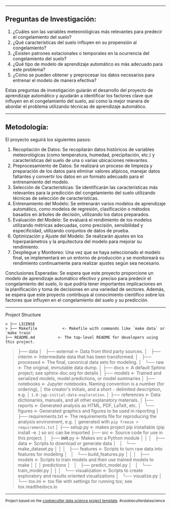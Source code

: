 




------

Preguntas de Investigación:
-----------
1. ¿Cuáles son las variables meteorológicas más relevantes para predecir el congelamiento del suelo?
2. ¿Qué características del suelo influyen en su propensión al congelamiento?
3. ¿Existen patrones estacionales o temporales en la ocurrencia del congelamiento del suelo?
4. ¿Qué tipo de modelo de aprendizaje automático es más adecuado para este problema?
5. ¿Cómo se pueden obtener y preprocesar los datos necesarios para entrenar el modelo de manera efectiva?

Estas preguntas de investigación guiarán el desarrollo del proyecto de aprendizaje automático y ayudarán a identificar los factores clave que influyen en el congelamiento del suelo, así como la mejor manera de abordar el problema utilizando técnicas de aprendizaje automático.

------------
Metodología:
-----------

El proyecto seguirá los siguientes pasos:
1. Recopilación de Datos: Se recopilarán datos históricos de variables meteorológicas (como temperatura, humedad, precipitación, etc.) y características del suelo de una o varias ubicaciones relevantes.
2. Preprocesamiento de Datos: Se realizará un proceso de limpieza y preparación de los datos para eliminar valores atípicos, manejar datos faltantes y convertir los datos en un formato adecuado para el entrenamiento del modelo.
3. Selección de Características: Se identificarán las características más relevantes para la predicción del congelamiento del suelo utilizando técnicas de selección de características.
4. Entrenamiento del Modelo: Se entrenarán varios modelos de aprendizaje automático, como modelos de regresión, clasificación o métodos basados en árboles de decisión, utilizando los datos preparados.
5. Evaluación del Modelo: Se evaluará el rendimiento de los modelos utilizando métricas adecuadas, como precisión, sensibilidad y especificidad, utilizando conjuntos de datos de prueba.
6. Optimización y Ajuste del Modelo: Se realizarán ajustes en los hiperparámetros y la arquitectura del modelo para mejorar su rendimiento.
7. Despliegue y Monitoreo: Una vez que se haya seleccionado el modelo final, se implementará en un entorno de producción y se monitoreará su rendimiento continuamente para realizar ajustes según sea necesario.
   
Conclusiones Esperadas:
Se espera que este proyecto proporcione un modelo de aprendizaje automático efectivo y preciso para predecir el congelamiento del suelo, lo que podría tener importantes implicaciones en la planificación y toma de decisiones en una variedad de sectores. Además, se espera que este proyecto contribuya al conocimiento científico sobre los factores que influyen en el congelamiento del suelo y su predicción.


------------
Project Structure

    > ├── LICENSE
    > ├── Makefile           <- Makefile with commands like `make data` or `make train` 
    ├── README.md          <- The top-level README for developers using this project.
> ├── data
> │   ├── external       <- Data from third party sources.
> │   ├── interim        <- Intermediate data that has been transformed.
> │   ├── processed      <- The final, canonical data sets for modeling.
> │   └── raw            <- The original, immutable data dump.
>│
>├── docs               <- A default Sphinx project; see sphinx-doc.org for details
>│
>├── models             <- Trained and serialized models, model predictions, or model summaries
>│
>├── notebooks          <- Jupyter notebooks. Naming convention is a number (for ordering),
>│                         the creator's initials, and a short `-` delimited description, e.g.
>│                         `1.0-jqp-initial-data-exploration`.
>│
>├── references         <- Data dictionaries, manuals, and all other explanatory materials.
>│
>├── reports            <- Generated analysis as HTML, PDF, LaTeX, etc.
>│   └── figures        <- Generated graphics and figures to be used in reporting
>│
>├── requirements.txt   <- The requirements file for reproducing the analysis environment, e.g.
>│                         generated with `pip freeze > requirements.txt`
>│
>├── setup.py           <- makes project pip installable (pip install -e .) so src can be imported
>├── src                <- Source code for use in this project.
>│   ├── __init__.py    <- Makes src a Python module
>│   │
>│   ├── data           <- Scripts to download or generate data
>│   │   └── make_dataset.py
>│   │
>│   ├── features       <- Scripts to turn raw data into features for modeling
>│   │   └── build_features.py
>│   │
>│   ├── models         <- Scripts to train models and then use trained models to make
>│   │   │                 predictions
>│   │   ├── predict_model.py
>│   │   └── train_model.py
>│   │
>│   └── visualization  <- Scripts to create exploratory and results oriented visualizations
>│       └── visualize.py
>│
>└── tox.ini            <- tox file with settings for running tox; see tox.readthedocs.io

--------

<p><small>Project based on the <a target="_blank" href="https://drivendata.github.io/cookiecutter-data-science/">cookiecutter data science project template</a>. #cookiecutterdatascience</small></p>
